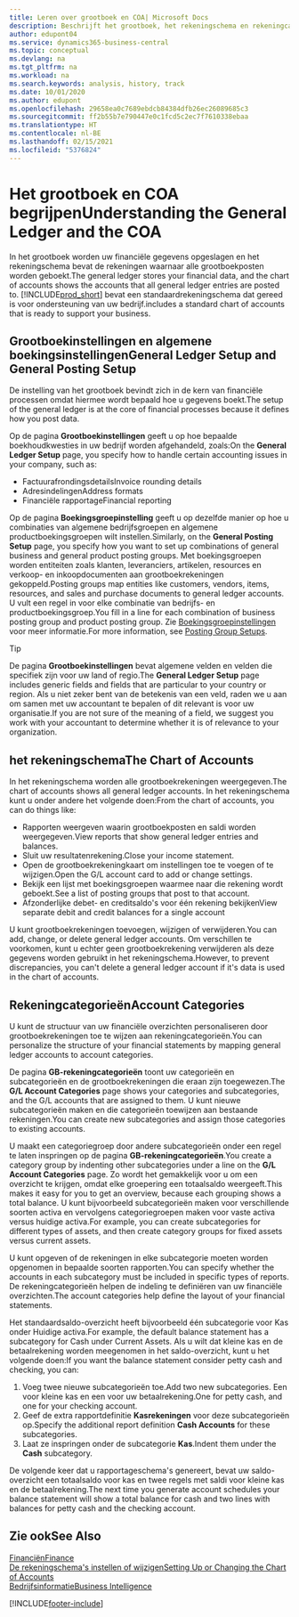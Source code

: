 ```yaml
---
title: Leren over grootboek en COA| Microsoft Docs
description: Beschrijft het grootboek, het rekeningschema en rekeningcategorieën.
author: edupont04
ms.service: dynamics365-business-central
ms.topic: conceptual
ms.devlang: na
ms.tgt_pltfrm: na
ms.workload: na
ms.search.keywords: analysis, history, track
ms.date: 10/01/2020
ms.author: edupont
ms.openlocfilehash: 29658ea0c7689ebdcb84384dfb26ec26089685c3
ms.sourcegitcommit: ff2b55b7e790447e0c1fcd5c2ec7f7610338ebaa
ms.translationtype: HT
ms.contentlocale: nl-BE
ms.lasthandoff: 02/15/2021
ms.locfileid: "5376824"
---
```

# <a name="understanding-the-general-ledger-and-the-coa"></a><span data-ttu-id="b1276-103">Het grootboek en COA begrijpen</span><span class="sxs-lookup"><span data-stu-id="b1276-103">Understanding the General Ledger and the COA</span></span>

<span data-ttu-id="b1276-104">In het grootboek worden uw financiële gegevens opgeslagen en het rekeningschema bevat de rekeningen waarnaar alle grootboekposten worden geboekt.</span><span class="sxs-lookup"><span data-stu-id="b1276-104">The general ledger stores your financial data, and the chart of accounts shows the accounts that all general ledger entries are posted to.</span></span> [!INCLUDE[prod_short](includes/prod_short.md)] <span data-ttu-id="b1276-105">bevat een standaardrekeningschema dat gereed is voor ondersteuning van uw bedrijf.</span><span class="sxs-lookup"><span data-stu-id="b1276-105">includes a standard chart of accounts that is ready to support your business.</span></span>

## <a name="general-ledger-setup-and-general-posting-setup"></a><span data-ttu-id="b1276-106">Grootboekinstellingen en algemene boekingsinstellingen</span><span class="sxs-lookup"><span data-stu-id="b1276-106">General Ledger Setup and General Posting Setup</span></span>

<span data-ttu-id="b1276-107">De instelling van het grootboek bevindt zich in de kern van financiële processen omdat hiermee wordt bepaald hoe u gegevens boekt.</span><span class="sxs-lookup"><span data-stu-id="b1276-107">The setup of the general ledger is at the core of financial processes because it defines how you post data.</span></span>  

<span data-ttu-id="b1276-108">Op de pagina **Grootboekinstellingen** geeft u op hoe bepaalde boekhoudkwesties in uw bedrijf worden afgehandeld, zoals:</span><span class="sxs-lookup"><span data-stu-id="b1276-108">On the **General Ledger Setup** page, you specify how to handle certain accounting issues in your company, such as:</span></span>  

* <span data-ttu-id="b1276-109">Factuurafrondingsdetails</span><span class="sxs-lookup"><span data-stu-id="b1276-109">Invoice rounding details</span></span>  
* <span data-ttu-id="b1276-110">Adresindelingen</span><span class="sxs-lookup"><span data-stu-id="b1276-110">Address formats</span></span>  
* <span data-ttu-id="b1276-111">Financiële rapportage</span><span class="sxs-lookup"><span data-stu-id="b1276-111">Financial reporting</span></span>  

<span data-ttu-id="b1276-112">Op de pagina **Boekingsgroepinstelling** geeft u op dezelfde manier op hoe u combinaties van algemene bedrijfsgroepen en algemene productboekingsgroepen wilt instellen.</span><span class="sxs-lookup"><span data-stu-id="b1276-112">Similarly, on the **General Posting Setup** page, you specify how you want to set up combinations of general business and general product posting groups.</span></span> <span data-ttu-id="b1276-113">Met boekingsgroepen worden entiteiten zoals klanten, leveranciers, artikelen, resources en verkoop- en inkoopdocumenten aan grootboekrekeningen gekoppeld.</span><span class="sxs-lookup"><span data-stu-id="b1276-113">Posting groups map entities like customers, vendors, items, resources, and sales and purchase documents to general ledger accounts.</span></span> <span data-ttu-id="b1276-114">U vult een regel in voor elke combinatie van bedrijfs- en productboekingsgroep.</span><span class="sxs-lookup"><span data-stu-id="b1276-114">You fill in a line for each combination of business posting group and product posting group.</span></span> <span data-ttu-id="b1276-115">Zie [Boekingsgroepinstellingen](finance-posting-groups.md) voor meer informatie.</span><span class="sxs-lookup"><span data-stu-id="b1276-115">For more information, see [Posting Group Setups](finance-posting-groups.md).</span></span>  

> [!TIP]
> <span data-ttu-id="b1276-116">De pagina **Grootboekinstellingen** bevat algemene velden en velden die specifiek zijn voor uw land of regio.</span><span class="sxs-lookup"><span data-stu-id="b1276-116">The **General Ledger Setup** page includes generic fields and fields that are particular to your country or region.</span></span> <span data-ttu-id="b1276-117">Als u niet zeker bent van de betekenis van een veld, raden we u aan om samen met uw accountant te bepalen of dit relevant is voor uw organisatie.</span><span class="sxs-lookup"><span data-stu-id="b1276-117">If you are not sure of the meaning of a field, we suggest you work with your accountant to determine whether it is of relevance to your organization.</span></span>  

## <a name="the-chart-of-accounts"></a><span data-ttu-id="b1276-118">het rekeningschema</span><span class="sxs-lookup"><span data-stu-id="b1276-118">The Chart of Accounts</span></span>

<span data-ttu-id="b1276-119">In het rekeningschema worden alle grootboekrekeningen weergegeven.</span><span class="sxs-lookup"><span data-stu-id="b1276-119">The chart of accounts shows all general ledger accounts.</span></span> <span data-ttu-id="b1276-120">In het rekeningschema kunt u onder andere het volgende doen:</span><span class="sxs-lookup"><span data-stu-id="b1276-120">From the chart of accounts, you can do things like:</span></span>  

* <span data-ttu-id="b1276-121">Rapporten weergeven waarin grootboekposten en saldi worden weergegeven.</span><span class="sxs-lookup"><span data-stu-id="b1276-121">View reports that show general ledger entries and balances.</span></span>  
* <span data-ttu-id="b1276-122">Sluit uw resultatenrekening.</span><span class="sxs-lookup"><span data-stu-id="b1276-122">Close your income statement.</span></span>  
* <span data-ttu-id="b1276-123">Open de grootboekrekeningkaart om instellingen toe te voegen of te wijzigen.</span><span class="sxs-lookup"><span data-stu-id="b1276-123">Open the G/L account card to add or change settings.</span></span>  
* <span data-ttu-id="b1276-124">Bekijk een lijst met boekingsgroepen waarmee naar die rekening wordt geboekt.</span><span class="sxs-lookup"><span data-stu-id="b1276-124">See a list of posting groups that post to that account.</span></span>
* <span data-ttu-id="b1276-125">Afzonderlijke debet- en creditsaldo's voor één rekening bekijken</span><span class="sxs-lookup"><span data-stu-id="b1276-125">View separate debit and credit balances for a single account</span></span>  

<span data-ttu-id="b1276-126">U kunt grootboekrekeningen toevoegen, wijzigen of verwijderen.</span><span class="sxs-lookup"><span data-stu-id="b1276-126">You can add, change, or delete general ledger accounts.</span></span> <span data-ttu-id="b1276-127">Om verschillen te voorkomen, kunt u echter geen grootboekrekening verwijderen als deze gegevens worden gebruikt in het rekeningschema.</span><span class="sxs-lookup"><span data-stu-id="b1276-127">However, to prevent discrepancies, you can't delete a general ledger account if it's data is used in the chart of accounts.</span></span>  

## <a name="account-categories"></a><span data-ttu-id="b1276-128">Rekeningcategorieën</span><span class="sxs-lookup"><span data-stu-id="b1276-128">Account Categories</span></span>

<span data-ttu-id="b1276-129">U kunt de structuur van uw financiële overzichten personaliseren door grootboekrekeningen toe te wijzen aan rekeningcategorieën.</span><span class="sxs-lookup"><span data-stu-id="b1276-129">You can personalize the structure of your financial statements by mapping general ledger accounts to account categories.</span></span>  

<span data-ttu-id="b1276-130">De pagina **GB-rekeningcategorieën** toont uw categorieën en subcategorieën en de grootboekrekeningen die eraan zijn toegewezen.</span><span class="sxs-lookup"><span data-stu-id="b1276-130">The **G/L Account Categories** page shows your categories and subcategories, and the G/L accounts that are assigned to them.</span></span> <span data-ttu-id="b1276-131">U kunt nieuwe subcategorieën maken en die categorieën toewijzen aan bestaande rekeningen.</span><span class="sxs-lookup"><span data-stu-id="b1276-131">You can create new subcategories and assign those categories to existing accounts.</span></span>  

<span data-ttu-id="b1276-132">U maakt een categoriegroep door andere subcategorieën onder een regel te laten inspringen op de pagina **GB-rekeningcategorieën**.</span><span class="sxs-lookup"><span data-stu-id="b1276-132">You create a category group by indenting other subcategories under a line on the **G/L Account Categories** page.</span></span> <span data-ttu-id="b1276-133">Zo wordt het gemakkelijk voor u om een overzicht te krijgen, omdat elke groepering een totaalsaldo weergeeft.</span><span class="sxs-lookup"><span data-stu-id="b1276-133">This makes it easy for you to get an overview, because each grouping shows a total balance.</span></span> <span data-ttu-id="b1276-134">U kunt bijvoorbeeld subcategorieën maken voor verschillende soorten activa en vervolgens categoriegroepen maken voor vaste activa versus huidige activa.</span><span class="sxs-lookup"><span data-stu-id="b1276-134">For example, you can create subcategories for different types of assets, and then create category groups for fixed assets versus current assets.</span></span>  

<span data-ttu-id="b1276-135">U kunt opgeven of de rekeningen in elke subcategorie moeten worden opgenomen in bepaalde soorten rapporten.</span><span class="sxs-lookup"><span data-stu-id="b1276-135">You can specify whether the accounts in each subcategory must be included in specific types of reports.</span></span> <span data-ttu-id="b1276-136">De rekeningcategorieën helpen de indeling te definiëren van uw financiële overzichten.</span><span class="sxs-lookup"><span data-stu-id="b1276-136">The account categories help define the layout of your financial statements.</span></span>  

<span data-ttu-id="b1276-137">Het standaardsaldo-overzicht heeft bijvoorbeeld één subcategorie voor Kas onder Huidige activa.</span><span class="sxs-lookup"><span data-stu-id="b1276-137">For example, the default balance statement has a subcategory for Cash under Current Assets.</span></span> <span data-ttu-id="b1276-138">Als u wilt dat kleine kas en de betaalrekening worden meegenomen in het saldo-overzicht, kunt u het volgende doen:</span><span class="sxs-lookup"><span data-stu-id="b1276-138">If you want the balance statement consider petty cash and checking, you can:</span></span>  

1. <span data-ttu-id="b1276-139">Voeg twee nieuwe subcategorieën toe.</span><span class="sxs-lookup"><span data-stu-id="b1276-139">Add two new subcategories.</span></span> <span data-ttu-id="b1276-140">Een voor kleine kas en een voor uw betaalrekening.</span><span class="sxs-lookup"><span data-stu-id="b1276-140">One for petty cash, and one for your checking account.</span></span>  
2. <span data-ttu-id="b1276-141">Geef de extra rapportdefinitie **Kasrekeningen** voor deze subcategorieën op.</span><span class="sxs-lookup"><span data-stu-id="b1276-141">Specify the additional report definition **Cash Accounts** for these subcategories.</span></span>  
3. <span data-ttu-id="b1276-142">Laat ze inspringen onder de subcategorie **Kas**.</span><span class="sxs-lookup"><span data-stu-id="b1276-142">Indent them under the **Cash** subcategory.</span></span>  

<span data-ttu-id="b1276-143">De volgende keer dat u rapportageschema's genereert, bevat uw saldo-overzicht een totaalsaldo voor kas en twee regels met saldi voor kleine kas en de betaalrekening.</span><span class="sxs-lookup"><span data-stu-id="b1276-143">The next time you generate account schedules your balance statement will show a total balance for cash and two lines with balances for petty cash and the checking account.</span></span>  

## <a name="see-also"></a><span data-ttu-id="b1276-144">Zie ook</span><span class="sxs-lookup"><span data-stu-id="b1276-144">See Also</span></span>

[<span data-ttu-id="b1276-145">Financiën</span><span class="sxs-lookup"><span data-stu-id="b1276-145">Finance</span></span>](finance.md)  
[<span data-ttu-id="b1276-146">De rekeningschema's instellen of wijzigen</span><span class="sxs-lookup"><span data-stu-id="b1276-146">Setting Up or Changing the Chart of Accounts</span></span>](finance-setup-chart-accounts.md)  
[<span data-ttu-id="b1276-147">Bedrijfsinformatie</span><span class="sxs-lookup"><span data-stu-id="b1276-147">Business Intelligence</span></span>](bi.md)  


[!INCLUDE[footer-include](includes/footer-banner.md)]